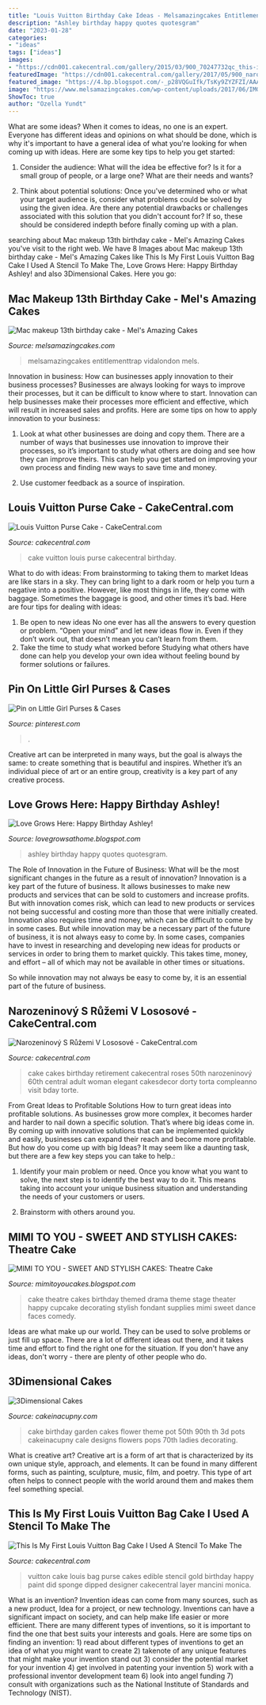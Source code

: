 ```yaml
---
title: "Louis Vuitton Birthday Cake Ideas - Melsamazingcakes Entitlementtrap Vidalondon Mels"
description: "Ashley birthday happy quotes quotesgram"
date: "2023-01-28"
categories:
- "ideas"
tags: ["ideas"]
images:
- "https://cdn001.cakecentral.com/gallery/2015/03/900_70247732qc_this-is-my-first-louis-vuitton-bag-cake-i-used-a-stencil-to-make-the-logo-i-did-it-with-a-sponge-dipped-in-gold-edible-paint-the-bag-is.jpg"
featuredImage: "https://cdn001.cakecentral.com/gallery/2017/05/900_narozeninovy-s-ruzemi-v-lososove-937463RBpH8.jpg"
featured_image: "https://4.bp.blogspot.com/-_p28VQGuIfk/TsKy9ZYZFZI/AAAAAAAABPQ/56IXS-X7ZOU/s1600/DSC03301.JPG"
image: "https://www.melsamazingcakes.com/wp-content/uploads/2017/06/IMG_3593-Copy-e1499594775672-1064x1419.jpg"
ShowToc: true
author: "Ozella Yundt"
---
```



What are some ideas?
When it comes to ideas, no one is an expert. Everyone has different ideas and opinions on what should be done, which is why it's important to have a general idea of what you're looking for when coming up with ideas. Here are some key tips to help you get started:
1. Consider the audience: What will the idea be effective for? Is it for a small group of people, or a large one? What are their needs and wants?

2. Think about potential solutions: Once you've determined who or what your target audience is, consider what problems could be solved by using the given idea. Are there any potential drawbacks or challenges associated with this solution that you didn't account for? If so, these should be considered indepth before finally coming up with a plan.


	

		
searching about Mac makeup 13th birthday cake - Mel&#039;s Amazing Cakes you've visit to the right web. We have 8 Images about Mac makeup 13th birthday cake - Mel&#039;s Amazing Cakes like This Is My First Louis Vuitton Bag Cake I Used A Stencil To Make The, Love Grows Here: Happy Birthday Ashley! and also 3Dimensional Cakes. Here you go:
		
    
## Mac Makeup 13th Birthday Cake - Mel&#039;s Amazing Cakes

<img loading=lazy src="https://www.melsamazingcakes.com/wp-content/uploads/2017/06/IMG_3593-Copy-e1499594775672-1064x1419.jpg" onerror="this.onerror=null;this.src='https://tse4.mm.bing.net/th?id=OIP.mA2y7-ATzdU4pL-N06MOaAHaJ4&amp;pid=15.1';" alt="Mac makeup 13th birthday cake - Mel&#039;s Amazing Cakes">

_Source: melsamazingcakes.com_

>melsamazingcakes entitlementtrap vidalondon mels. 

	

Innovation in business: How can businesses apply innovation to their business processes?
Businesses are always looking for ways to improve their processes, but it can be difficult to know where to start. Innovation can help businesses make their processes more efficient and effective, which will result in increased sales and profits. Here are some tips on how to apply innovation to your business: 
1. Look at what other businesses are doing and copy them. There are a number of ways that businesses use innovation to improve their processes, so it’s important to study what others are doing and see how they can improve theirs. This can help you get started on improving your own process and finding new ways to save time and money. 

2. Use customer feedback as a source of inspiration.

    
## Louis Vuitton Purse Cake - CakeCentral.com

<img loading=lazy src="https://cdn001.cakecentral.com/gallery/2015/03/900_263753PCDj_louis-vuitton-purse-cake.jpg" onerror="this.onerror=null;this.src='https://tse1.mm.bing.net/th?id=OIP.lFH6UJ-iJWSoBZNTYCAaawHaLH&amp;pid=15.1';" alt="Louis Vuitton Purse Cake - CakeCentral.com">

_Source: cakecentral.com_

>cake vuitton louis purse cakecentral birthday. 

	

What to do with ideas: From brainstorming to taking them to market
Ideas are like stars in a sky. They can bring light to a dark room or help you turn a negative into a positive. However, like most things in life, they come with baggage. Sometimes the baggage is good, and other times it’s bad. Here are four tips for dealing with ideas:
1. Be open to new ideas 
No one ever has all the answers to every question or problem. “Open your mind” and let new ideas flow in. Even if they don’t work out, that doesn’t mean you can’t learn from them. 
2. Take the time to study what worked before 
Studying what others have done can help you develop your own idea without feeling bound by former solutions or failures.

    
## Pin On Little Girl Purses &amp; Cases

<img loading=lazy src="https://i.pinimg.com/736x/bc/9c/49/bc9c4987287b19b5b7d71fcde1cbd3e4.jpg" onerror="this.onerror=null;this.src='https://tse1.mm.bing.net/th?id=OIP.ka27QoRDReWIkvDAiXcBkgHaNJ&amp;pid=15.1';" alt="Pin on Little Girl Purses &amp; Cases">

_Source: pinterest.com_

>. 

	

Creative art can be interpreted in many ways, but the goal is always the same: to create something that is beautiful and inspires. Whether it’s an individual piece of art or an entire group, creativity is a key part of any creative process.

    
## Love Grows Here: Happy Birthday Ashley!

<img loading=lazy src="https://2.bp.blogspot.com/-cPDIJ3MNAcA/TlGUtMVfAkI/AAAAAAAAAYc/cD7lgqCI6ys/s1600/IMG_2531.jpg" onerror="this.onerror=null;this.src='https://tse2.mm.bing.net/th?id=OIP.V9SKv3cROVxZsdtijrdO9gHaJ7&amp;pid=15.1';" alt="Love Grows Here: Happy Birthday Ashley!">

_Source: lovegrowsathome.blogspot.com_

>ashley birthday happy quotes quotesgram. 

	

The Role of Innovation in the Future of Business: What will be the most significant changes in the future as a result of innovation?
Innovation is a key part of the future of business. It allows businesses to make new products and services that can be sold to customers and increase profits. But with innovation comes risk, which can lead to new products or services not being successful and costing more than those that were initially created. Innovation also requires time and money, which can be difficult to come by in some cases.
But while innovation may be a necessary part of the future of business, it is not always easy to come by. In some cases, companies have to invest in researching and developing new ideas for products or services in order to bring them to market quickly. This takes time, money, and effort – all of which may not be available in other times or situations.

So while innovation may not always be easy to come by, it is an essential part of the future of business.

    
## Narozeninový S Růžemi V Lososové - CakeCentral.com

<img loading=lazy src="https://cdn001.cakecentral.com/gallery/2017/05/900_narozeninovy-s-ruzemi-v-lososove-937463RBpH8.jpg" onerror="this.onerror=null;this.src='https://tse2.mm.bing.net/th?id=OIP.op2l_IfJimh0-K36SK9hPAHaNc&amp;pid=15.1';" alt="Narozeninový S Růžemi V Lososové - CakeCentral.com">

_Source: cakecentral.com_

>cake cakes birthday retirement cakecentral roses 50th narozeninový 60th central adult woman elegant cakesdecor dorty torta compleanno visit bday torte. 

	

From Great Ideas to Profitable Solutions
How to turn great ideas into profitable solutions. As businesses grow more complex, it becomes harder and harder to nail down a specific solution. That’s where big ideas come in. By coming up with innovative solutions that can be implemented quickly and easily, businesses can expand their reach and become more profitable.
But how do you come up with big Ideas? It may seem like a daunting task, but there are a few key steps you can take to help.:

1) Identify your main problem or need. Once you know what you want to solve, the next step is to identify the best way to do it. This means taking into account your unique business situation and understanding the needs of your customers or users.

2) Brainstorm with others around you.

    
## MIMI TO YOU - SWEET AND STYLISH CAKES: Theatre Cake

<img loading=lazy src="https://4.bp.blogspot.com/-_p28VQGuIfk/TsKy9ZYZFZI/AAAAAAAABPQ/56IXS-X7ZOU/s1600/DSC03301.JPG" onerror="this.onerror=null;this.src='https://tse3.mm.bing.net/th?id=OIP.KqEEySK1o9_gTc9iVLbMoAHaJ4&amp;pid=15.1';" alt="MIMI TO YOU - SWEET AND STYLISH CAKES: Theatre Cake">

_Source: mimitoyoucakes.blogspot.com_

>cake theatre cakes birthday themed drama theme stage theater happy cupcake decorating stylish fondant supplies mimi sweet dance faces comedy. 

	

Ideas are what make up our world. They can be used to solve problems or just fill up space. There are a lot of different ideas out there, and it takes time and effort to find the right one for the situation. If you don't have any ideas, don't worry - there are plenty of other people who do.

    
## 3Dimensional Cakes

<img loading=lazy src="http://cakeinacupny.com/wp-content/uploads/2011/07/Garden-theme-50th-6594.jpg" onerror="this.onerror=null;this.src='https://tse3.mm.bing.net/th?id=OIP.Ax_OoJPIxi3LFD1MGa0G2AHaLH&amp;pid=15.1';" alt="3Dimensional Cakes">

_Source: cakeinacupny.com_

>cake birthday garden cakes flower theme pot 50th 90th th 3d pots cakeinacupny cale designs flowers pops 70th ladies decorating. 

	

What is creative art?
Creative art is a form of art that is characterized by its own unique style, approach, and elements. It can be found in many different forms, such as painting, sculpture, music, film, and poetry. This type of art often helps to connect people with the world around them and makes them feel something special.

    
## This Is My First Louis Vuitton Bag Cake I Used A Stencil To Make The

<img loading=lazy src="https://cdn001.cakecentral.com/gallery/2015/03/900_70247732qc_this-is-my-first-louis-vuitton-bag-cake-i-used-a-stencil-to-make-the-logo-i-did-it-with-a-sponge-dipped-in-gold-edible-paint-the-bag-is.jpg" onerror="this.onerror=null;this.src='https://tse4.mm.bing.net/th?id=OIP.6z-1ui3shKz4IeIisY0ZegHaKS&amp;pid=15.1';" alt="This Is My First Louis Vuitton Bag Cake I Used A Stencil To Make The">

_Source: cakecentral.com_

>vuitton cake louis bag purse cakes edible stencil gold birthday happy paint did sponge dipped designer cakecentral layer mancini monica. 

	

What is an invention?
Invention ideas can come from many sources, such as a new product, Idea for a project, or new technology. Inventions can have a significant impact on society, and can help make life easier or more efficient. There are many different types of inventions, so it is important to find the one that best suits your interests and goals. Here are some tips on finding an invention: 1) read about different types of inventions to get an idea of what you might want to create 2) takenote of any unique features that might make your invention stand out 3) consider the potential market for your invention 4) get involved in patenting your invention 5) work with a professional inventor development team 6) look into angel funding 7) consult with organizations such as the National Institute of Standards and Technology (NIST).

